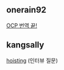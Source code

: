 <h2>onerain92</h2><a href="https://www.notion.so/The-Open-Closed-Principle-ebe507f3d1d445ee9ce0ce9f52acb791#c207b2ed462443ed9fd9124c70a56c74">OCP 번역 끝!</a>
<h2>kangsally</h2><a href="https://www.notion.so/study66/21-08-09-Explain-hoisting-b7bd02734bd44c79af76153620c1967f">hoisting</a> (인터뷰 질문)